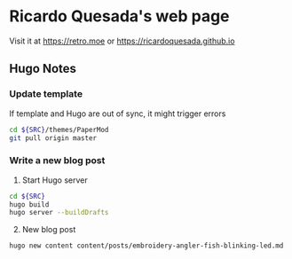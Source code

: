 # Ricardo Quesada's web page

Visit it at https://retro.moe or https://ricardoquesada.github.io


## Hugo Notes

### Update template

If template and Hugo are out of sync, it might trigger errors

```sh
cd ${SRC}/themes/PaperMod
git pull origin master
```

### Write a new blog post

1. Start Hugo server

```sh
cd ${SRC}
hugo build
hugo server --buildDrafts
```

2. New blog post

```sh
hugo new content content/posts/embroidery-angler-fish-blinking-led.md
```